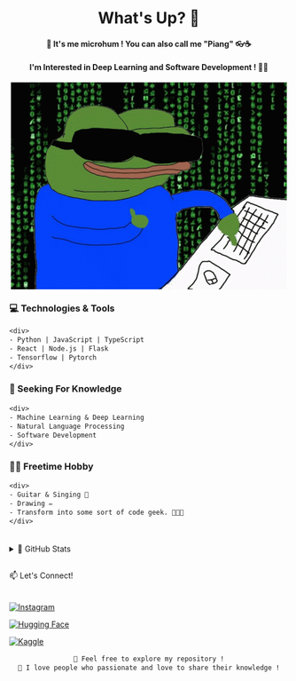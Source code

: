 <div align="center">

# What's Up? 👋

#### 🚀 It's me microhum ! You can also call me "Piang" 👓☕
#### I'm Interested in Deep Learning and Software Development ! 👨‍💻

<img align="center" src="https://github.com/microhum/microhum/blob/main/Meme/anonymous-anonymous-bites-back.gif"/>

<div align="left">

  ### 💻 Technologies & Tools
    <div>
    - Python | JavaScript | TypeScript
    - React | Node.js | Flask
    - Tensorflow | Pytorch
    </div>
</div>


<div align="left">

  ### 🌱 Seeking For Knowledge
    <div>
    - Machine Learning & Deep Learning
    - Natural Language Processing
    - Software Development
    </div>

</div>


<div align="left">

  ### 👩‍🦼   Freetime Hobby
    <div>
    - Guitar & Singing 🎸
    - Drawing ✏️
    - Transform into some sort of code geek. 🦎🧬🦖
    </div>

</div>


<details align="left">
  <summary style="padding-top: 20px;">🚀 GitHub Stats</summary>

  <div align="center">

  [![Your GitHub Stats](https://github-readme-stats.vercel.app/api?username=microhum&show_icons=true&hide_title=true&count_private=true&theme=radical)](https://github.com/microhum)

  [![Top Languages](https://github-readme-stats.vercel.app/api/top-langs/?username=microhum&layout=compact&theme=radical)](https://github.com/microhum)

  [![Contributions](https://github-readme-streak-stats.herokuapp.com/?user=microhum&theme=radical)](https://github.com/microhum)

  </div>
</details>

<!-- Connect -->
<div align="left">
  <div style="padding-top: 30px;">📫 Let's Connect!</div>
    <div style="padding-top: 20px;">

  [![Instagram](https://img.shields.io/badge/-Instagram-E4405F?style=flat-square&logo=instagram&logoColor=white)](https://www.instagram.com/pianfff/)

  [![Hugging Face](https://img.shields.io/badge/-Hugging%20Face-563D7C?style=flat-square&logo=hugging%20face&logoColor=white)](https://huggingface.co/microhum/)

  [![Kaggle](https://img.shields.io/badge/-Kaggle-20BEFF?style=flat-square&logo=kaggle&logoColor=white)](https://www.kaggle.com/microhum/)
  </div>
</div>

    👀 Feel free to explore my repository !
    💬 I love people who passionate and love to share their knowledge !
#### 
</div>
